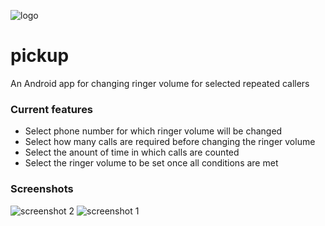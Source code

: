 ![logo](https://github.com/sagilo/pickup/blob/master/graphics/logo_128x128.png)

# pickup
An Android app for changing ringer volume for selected repeated callers

### Current features
* Select phone number for which ringer volume will be changed
* Select how many calls are required before changing the ringer volume
* Select the anount of time in which calls are counted
* Select the ringer volume to be set once all conditions are met

### Screenshots
![screenshot 2](https://github.com/sagilo/pickup/blob/master/screenshots/screenshot_2.png) ![screenshot 1](https://github.com/sagilo/pickup/blob/master/screenshots/screenshot_1.png)
